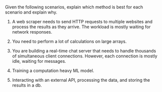 Given the following scenarios, explain which method is best for each scenario and explain why.

1. A web scraper needs to send HTTP requests to multiple websites and process the results as they arrive. The workload is mostly waiting for network responses.


2. You need to perform a lot of calculations on large arrays.


3. You are building a real-time chat server that needs to handle thousands of simultaneous client connections. However, each connection is mostly idle, waiting for messages.


4. Training a computation heavy ML model.


5. Interacting with an external API, processing the data, and storing the results in a db.